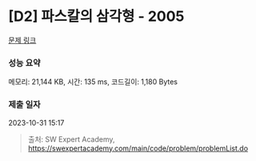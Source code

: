 # [D2] 파스칼의 삼각형 - 2005 

[문제 링크](https://swexpertacademy.com/main/code/problem/problemDetail.do?contestProbId=AV5P0-h6Ak4DFAUq) 

### 성능 요약

메모리: 21,144 KB, 시간: 135 ms, 코드길이: 1,180 Bytes

### 제출 일자

2023-10-31 15:17



> 출처: SW Expert Academy, https://swexpertacademy.com/main/code/problem/problemList.do